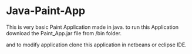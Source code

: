 # Java-Paint-App
This is very basic Paint Application made in java.
 to run this Application download the Paint_App.jar file from /bin folder.
 
 and to modify application clone this application in netbeans or eclipse IDE.
